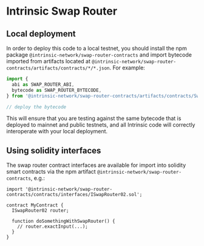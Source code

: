 # Intrinsic Swap Router

## Local deployment

In order to deploy this code to a local testnet, you should install the npm package
`@intrinsic-network/swap-router-contracts`
and import bytecode imported from artifacts located at
`@intrinsic-network/swap-router-contracts/artifacts/contracts/*/*.json`.
For example:

```typescript
import {
  abi as SWAP_ROUTER_ABI,
  bytecode as SWAP_ROUTER_BYTECODE,
} from '@intrinsic-network/swap-router-contracts/artifacts/contracts/SwapRouter02.sol/SwapRouter02.json'

// deploy the bytecode
```

This will ensure that you are testing against the same bytecode that is deployed to
mainnet and public testnets, and all Intrinsic code will correctly interoperate with
your local deployment.

## Using solidity interfaces

The swap router contract interfaces are available for import into solidity smart contracts
via the npm artifact `@intrinsic-network/swap-router-contracts`, e.g.:

```solidity
import '@intrinsic-network/swap-router-contracts/contracts/interfaces/ISwapRouter02.sol';

contract MyContract {
  ISwapRouter02 router;

  function doSomethingWithSwapRouter() {
    // router.exactInput(...);
  }
}

```
